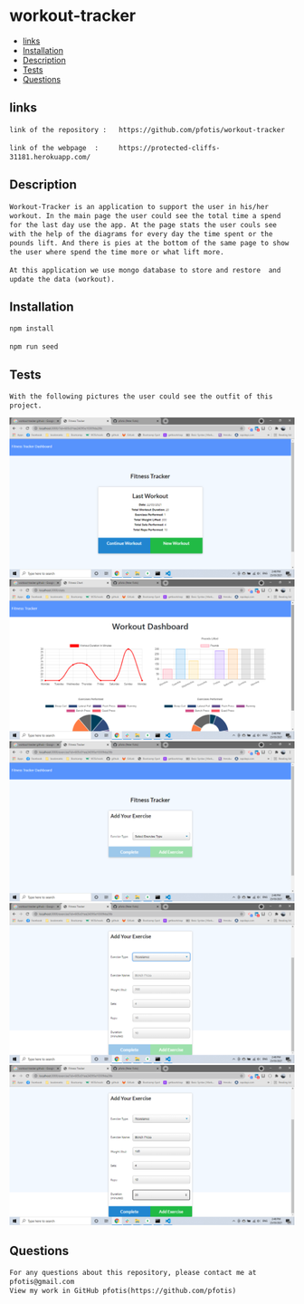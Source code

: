 # workout-tracker

* [links](#links)
* [Installation](#installation)
* [Description](#description)
* [Tests](#tests)
* [Questions](#questions)


## links

    link of the repository :   https://github.com/pfotis/workout-tracker
    
    link of the webpage  :     https://protected-cliffs-31181.herokuapp.com/


## Description

    Workout-Tracker is an application to support the user in his/her workout. In the main page the user could see the total time a spend for the last day use the app. At the page stats the user couls see with the help of the diagrams for every day the time spent or the pounds lift. And there is pies at the bottom of the same page to show the user where spend the time more or what lift more.

    At this application we use mongo database to store and restore  and update the data (workout).

## Installation

    npm install 

    npm run seed


## Tests

    With the following pictures the user could see the outfit of this project.

<img src="./public/assets/img/readme/index.png" alt="first_impress">

<img src="./public/assets/img/readme/stats.png" alt="stats">

<img src="./public/assets/img/readme/add.png" alt="add exercise">

<img src="./public/assets/img/readme/add_2.png" alt="add exercise">

<img src="./public/assets/img/readme/add_3.png" alt="add exercise">


## Questions

    For any questions about this repository, please contact me at pfotis@gmail.com
    View my work in GitHub pfotis(https://github.com/pfotis)